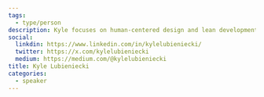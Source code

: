 ```yaml
---
tags:
  - type/person
description: Kyle focuses on human-centered design and lean development to help companies build and grow higher quality products. Kyle currently leads product at The Rumie Initiative, a non-profit that is designing a world where everyone has equal access to learning. Kyle believes many of today’s challenges are rooted in a fundamental digital divide and is driven to improve life in the offline world using the online one.
social:
  linkdin: https://www.linkedin.com/in/kylelubieniecki/
  twitter: https://x.com/kylelubieniecki
  medium: https://medium.com/@kylelubieniecki
title: Kyle Lubieniecki
categories:
  - speaker
---
```


